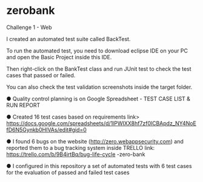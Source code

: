 # zerobank
Challenge 1 - Web 

I created an automated test suite called BackTest.

To run the automated test, you need to download eclipse IDE on your PC and open the Basic Project inside this IDE.

Then right-click on the BankTest class and run JUnit test to check the test cases that passed or failed.

You can also check the test validation screenshots inside the target folder.

● Quality control planning is on Google Spreadsheet - TEST CASE LIST & RUN REPORT

● Created 16 test cases based on requirements link> https://docs.google.com/spreadsheets/d/1lPWIXX8hf7zf0lCBApdz_NY4NoEfD6N5Gynkb0HIVAs/edit#gid=0

● I found 6 bugs on the website (http://zero.webappsecurity.com) and reported them to a bug tracking system inside TRELLO link: https://trello.com/b/9B4irtBq/bug-life-cycle -zero-bank

● I configured in this repository a set of automated tests with 6 test cases for the evaluation of passed and failed test cases
